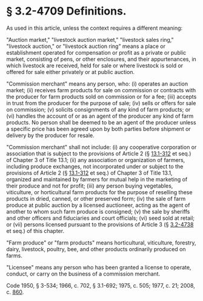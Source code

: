 # § 3.2-4709 Definitions.

<p>As used in this article, unless the context requires a different meaning:</p><p>"Auction market," "livestock auction market," "livestock sales ring," "livestock auction," or "livestock auction ring" means a place or establishment operated for compensation or profit as a private or public market, consisting of pens, or other enclosures, and their appurtenances, in which livestock are received, held for sale or where livestock is sold or offered for sale either privately or at public auction.</p><p>"Commission merchant" means any person, who: (i) operates an auction market; (ii) receives farm products for sale on commission or contracts with the producer for farm products sold on commission or for a fee; (iii) accepts in trust from the producer for the purpose of sale; (iv) sells or offers for sale on commission; (v) solicits consignments of any kind of farm products; or (vi) handles the account of or as an agent of the producer any kind of farm products. No person shall be deemed to be an agent of the producer unless a specific price has been agreed upon by both parties before shipment or delivery by the producer for resale.</p><p>"Commission merchant" shall not include: (i) any cooperative corporation or association that is subject to the provisions of Article 2 (§ <a href='http://law.lis.virginia.gov/vacode/13.1-312/'>13.1-312</a> et seq.) of Chapter 3 of Title 13.1; (ii) any association or organization of farmers, including produce exchanges, not incorporated under or subject to the provisions of Article 2 (§ <a href='http://law.lis.virginia.gov/vacode/13.1-312/'>13.1-312</a> et seq.) of Chapter 3 of Title 13.1, organized and maintained by farmers for mutual help in the marketing of their produce and not for profit; (iii) any person buying vegetables, viticulture, or horticultural farm products for the purpose of reselling these products in dried, canned, or other preserved form; (iv) the sale of farm produce at public auction by a licensed auctioneer, acting as the agent of another to whom such farm produce is consigned; (v) the sale by sheriffs and other officers and fiduciaries and court officials; (vi) seed sold at retail; or (vii) persons licensed pursuant to the provisions of Article 3 (§ <a href='http://law.lis.virginia.gov/vacode/3.2-4738/'>3.2-4738</a> et seq.) of this chapter.</p><p>"Farm produce" or "farm products" means horticultural, viticulture, forestry, dairy, livestock, poultry, bee, and other products ordinarily produced on farms.</p><p>"Licensee" means any person who has been granted a license to operate, conduct, or carry on the business of a commission merchant.</p><p>Code 1950, § 3-534; 1966, c. 702, § 3.1-692; 1975, c. 505; 1977, c. 21; 2008, c. <a href='http://lis.virginia.gov/cgi-bin/legp604.exe?081+ful+CHAP0860'>860</a>.</p>